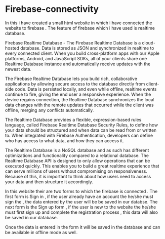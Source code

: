 # Firebase-connectivity
In this i have created a small html website in which i have connected the website to firebase . The feature of firebase which i have used is realtime database.

Firebase Realtime Database - The Firebase Realtime Database is a cloud-hosted database. Data is stored as JSON and synchronized in realtime to every connected client. When you build cross-platform apps with our Apple platforms, Android, and JavaScript SDKs, all of your clients share one Realtime Database instance and automatically receive updates with the newest data.

The Firebase Realtime Database lets you build rich, collaborative applications by allowing secure access to the database directly from client-side code. Data is persisted locally, and even while offline, realtime events continue to fire, giving the end user a responsive experience. When the device regains connection, the Realtime Database synchronizes the local data changes with the remote updates that occurred while the client was offline, merging any conflicts automatically.

The Realtime Database provides a flexible, expression-based rules language, called Firebase Realtime Database Security Rules, to define how your data should be structured and when data can be read from or written to. When integrated with Firebase Authentication, developers can define who has access to what data, and how they can access it.

The Realtime Database is a NoSQL database and as such has different optimizations and functionality compared to a relational database. The Realtime Database API is designed to only allow operations that can be executed quickly. This enables you to build a great realtime experience that can serve millions of users without compromising on responsiveness. Because of this, it is important to think about how users need to access your data and then structure it accordingly.

In this website their are two forms to which the firebase is connected .
The first form is Sign in , if the user already have an account the he/she must sign the , the data entered by the user will be be saved in our databse.
The next form is the Sign up form , if the user is new to the website the he/she must first sign up and complete the registration process , this data will also be saved in our database.

Once the data is entered in the form it will be saved in the database and can be available in offline mode as well.
